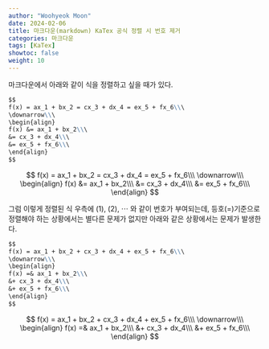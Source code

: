 ```yaml
---
author: "Woohyeok Moon"
date: 2024-02-06
title: 마크다운(markdown) KaTex 공식 정렬 시 번호 제거
categories: 마크다운
tags: [KaTex]
showtoc: false
weight: 10
---
```


마크다운에서 아래와 같이 식을 정렬하고 싶을 때가 있다.

```Markdown
$$
f(x) = ax_1 + bx_2 = cx_3 + dx_4 = ex_5 + fx_6\\\
\downarrow\\\
\begin{align}
f(x) &= ax_1 + bx_2\\\
&= cx_3 + dx_4\\\
&= ex_5 + fx_6\\\
\end{align}
$$
```

$$
f(x) = ax_1 + bx_2 = cx_3 + dx_4 = ex_5 + fx_6\\\
\downarrow\\\
\begin{align}
f(x) &= ax_1 + bx_2\\\
&= cx_3 + dx_4\\\
&= ex_5 + fx_6\\\
\end{align}
$$

그럼 이렇게 정렬된 식 우측에 (1), (2), $\cdots$ 와 같이 번호가 부여되는데, 등호(=)기준으로 정렬해야 하는 상황에서는 별다른 문제가 없지만 아래와 같은 상황에서는 문제가 발생한다.

``` markdown
$$
f(x) = ax_1 + bx_2 + cx_3 + dx_4 + ex_5 + fx_6\\\
\downarrow\\\
\begin{align}
f(x) =& ax_1 + bx_2\\\
&+ cx_3 + dx_4\\\
&+ ex_5 + fx_6\\\
\end{align}
$$
```

$$
f(x) = ax_1 + bx_2 + cx_3 + dx_4 + ex_5 + fx_6\\\
\downarrow\\\
\begin{align}
f(x) =& ax_1 + bx_2\\\
&+ cx_3 + dx_4\\\
&+ ex_5 + fx_6\\\
\end{align}
$$
